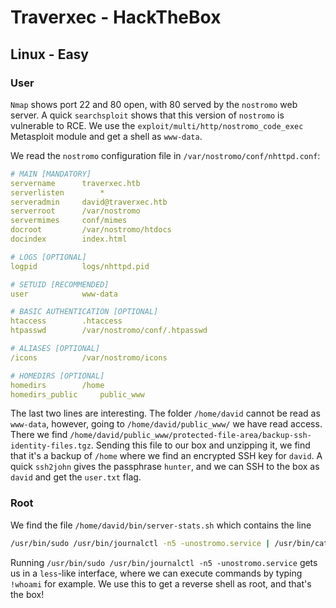 # Traverxec - HackTheBox

## Linux - Easy

### User

`Nmap` shows port 22 and 80 open, with 80 served by the `nostromo` web server. A quick `searchsploit` shows that this version of `nostromo` is vulnerable to RCE. We use the `exploit/multi/http/nostromo_code_exec` Metasploit module and get a shell as `www-data`. 

We read the `nostromo` configuration file in `/var/nostromo/conf/nhttpd.conf`:

```yaml
# MAIN [MANDATORY]
servername		traverxec.htb
serverlisten		*
serveradmin		david@traverxec.htb
serverroot		/var/nostromo
servermimes		conf/mimes
docroot			/var/nostromo/htdocs
docindex		index.html

# LOGS [OPTIONAL]
logpid			logs/nhttpd.pid

# SETUID [RECOMMENDED]
user			www-data

# BASIC AUTHENTICATION [OPTIONAL]
htaccess		.htaccess
htpasswd		/var/nostromo/conf/.htpasswd

# ALIASES [OPTIONAL]
/icons			/var/nostromo/icons

# HOMEDIRS [OPTIONAL]
homedirs		/home
homedirs_public		public_www
```

The last two lines are interesting. The folder `/home/david` cannot be read as `www-data`, however, going to `/home/david/public_www/` we have read access. There we find `/home/david/public_www/protected-file-area/backup-ssh-identity-files.tgz`. Sending this file to our box and unzipping it, we find that it's a backup of `/home` where we find an encrypted SSH key for `david`. A quick `ssh2john` gives the passphrase `hunter`,  and we can SSH to the box as `david` and get the `user.txt` flag.



### Root

We find the file `/home/david/bin/server-stats.sh` which contains the line 

```bash
/usr/bin/sudo /usr/bin/journalctl -n5 -unostromo.service | /usr/bin/cat 
```

Running `/usr/bin/sudo /usr/bin/journalctl -n5 -unostromo.service` gets us in a `less`-like interface, where we can execute commands by typing `!whoami` for example. We use this to get a reverse shell as root, and that's the box!

